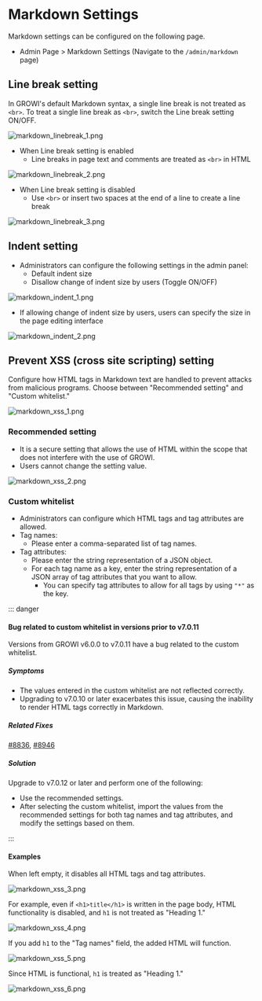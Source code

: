 # Markdown Settings

Markdown settings can be configured on the following page.

- Admin Page > Markdown Settings (Navigate to the `/admin/markdown` page)

## Line break setting

In GROWI's default Markdown syntax, a single line break is not treated as `<br>`.
To treat a single line break as `<br>`, switch the Line break setting ON/OFF.

<img :src="$withBase('/assets/images/en/markdown_linebreak_1.png')" alt="markdown_linebreak_1.png">

- When Line break setting is enabled
  - Line breaks in page text and comments are treated as `<br>` in HTML

<img :src="$withBase('/assets/images/en/markdown_linebreak_2.png')" alt="markdown_linebreak_2.png">

- When Line break setting is disabled
  - Use `<br>` or insert two spaces at the end of a line to create a line break

<img :src="$withBase('/assets/images/en/markdown_linebreak_3.png')" alt="markdown_linebreak_3.png">

## Indent setting

- Administrators can configure the following settings in the admin panel:
  - Default indent size
  - Disallow change of indent size by users (Toggle ON/OFF)

<img :src="$withBase('/assets/images/en/markdown_indent_1.png')" alt="markdown_indent_1.png">

- If allowing change of indent size by users, users can specify the size in the page editing interface

<img :src="$withBase('/assets/images/en/markdown_indent_2.png')" alt="markdown_indent_2.png">


## Prevent XSS (cross site scripting) setting

Configure how HTML tags in Markdown text are handled to prevent attacks from malicious programs. Choose between "Recommended setting" and "Custom whitelist."

<img :src="$withBase('/assets/images/en/markdown_xss_1.png')" alt="markdown_xss_1.png">

### Recommended setting

- It is a secure setting that allows the use of HTML within the scope that does not interfere with the use of GROWI.
- Users cannot change the setting value.


<img :src="$withBase('/assets/images/en/markdown_xss_2.png')" alt="markdown_xss_2.png">

### Custom whitelist

- Administrators can configure which HTML tags and tag attributes are allowed.
- Tag names:
  - Please enter a comma-separated list of tag names.
- Tag attributes:
  - Please enter the string representation of a JSON object.
  - For each tag name as a key, enter the string representation of a JSON array of tag attributes that you want to allow.
    - You can specify tag attributes to allow for all tags by using `"*"` as the key.

::: danger

#### Bug related to custom whitelist in versions prior to v7.0.11

Versions from GROWI v6.0.0 to v7.0.11 have a bug related to the custom whitelist.

##### Symptoms

- The values entered in the custom whitelist are not reflected correctly.
- Upgrading to v7.0.10 or later exacerbates this issue, causing the inability to render HTML tags correctly in Markdown.

##### Related Fixes

[#8836](https://github.com/weseek/growi/pull/8836), [#8946](https://github.com/weseek/growi/pull/8836)

##### Solution

Upgrade to v7.0.12 or later and perform one of the following:

- Use the recommended settings.
- After selecting the custom whitelist, import the values from the recommended settings for both tag names and tag attributes, and modify the settings based on them.


:::

#### Examples

When left empty, it disables all HTML tags and tag attributes.

<img :src="$withBase('/assets/images/en/markdown_xss_3.png')" alt="markdown_xss_3.png">

For example, even if `<h1>title</h1>` is written in the page body, HTML functionality is disabled, and `h1` is not treated as "Heading 1."

<img :src="$withBase('/assets/images/en/markdown_xss_4.png')" alt="markdown_xss_4.png">

If you add `h1` to the "Tag names" field, the added HTML will function.

<img :src="$withBase('/assets/images/en/markdown_xss_5.png')" alt="markdown_xss_5.png">

Since HTML is functional, `h1` is treated as "Heading 1."

<img :src="$withBase('/assets/images/en/markdown_xss_6.png')" alt="markdown_xss_6.png">
